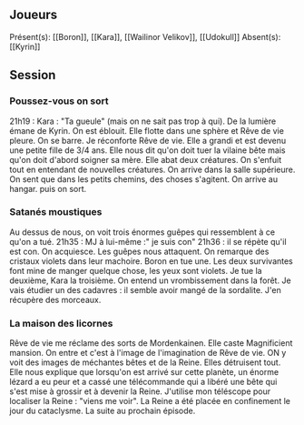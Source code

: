 ## Joueurs
Présent(s): [[Boron]], [[Kara]],  [[Wailinor Velikov]], [[Udokull]]
Absent(s): [[Kyrin]]

## Session

### Poussez-vous on sort
21h19 : Kara : "Ta gueule" (mais on ne sait pas trop à qui).
De la lumière émane de Kyrin. On est éblouit. Elle flotte dans une sphère et Rêve de vie pleure. On se barre.
Je réconforte Rêve de vie. Elle a grandi et est devenu une petite fille de 3/4 ans.
Elle nous dit qu'on doit tuer la vilaine bête mais qu'on doit d'abord soigner sa mère.
Elle abat deux créatures.
On s'enfuit tout en entendant de nouvelles créatures.
On arrive dans la salle supérieure. On sent que dans les petits chemins, des choses s'agitent.
On arrive au hangar. puis on sort.
### Satanés moustiques
Au dessus de nous, on voit trois énormes guêpes qui ressemblent à ce qu'on a tué.
21h35 : MJ à lui-même :" je suis con"
21h36 : il se répète qu'il est con. On acquiesce.
Les guêpes nous attaquent. On remarque des cristaux violets dans leur machoire. Boron en tue une.
Les deux survivantes font mine de manger quelque chose, les yeux sont violets.
Je tue la deuxième, Kara la troisième.
On entend un vrombissement dans la forêt. Je vais étudier un des cadavres : il semble avoir mangé de la sordalite. J'en récupère des morceaux. 
### La maison des licornes
Rêve de vie me réclame des sorts de Mordenkainen. Elle caste Magnificient mansion. On entre et c'est à l'image de l'imagination de Rêve de vie.
ON y voit des images de méchantes bêtes et de la Reine. Elles détruisent tout. Elle nous explique que lorsqu'on est arrivé sur cette planète, un énorme lézard a eu peur et a cassé une télécommande qui a libéré une bête qui s'est mise à grossir et à devenir la Reine.
J'utilise mon téléscope pour localiser la Reine : "viens me voir".
La Reine a été placée en confinement le jour du cataclysme.
La suite au prochain épisode.